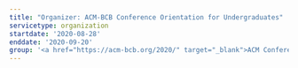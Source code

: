 ```yaml
---
title: "Organizer: ACM-BCB Conference Orientation for Undergraduates"
servicetype: organization
startdate: '2020-08-28'
enddate: '2020-09-20'
group: '<a href="https://acm-bcb.org/2020/" target="_blank">ACM Conference on Bioinformatics, Computational Biology, and Health Informatics (ACM-BCB) 2020</a>'
---
```

